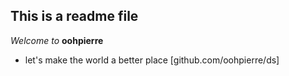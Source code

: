 ## This is a readme file
*Welcome to* **oohpierre**
* let's make the world a better place
[github.com/oohpierre/ds]
